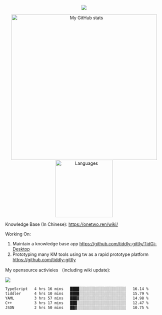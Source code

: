 <a href="https://github.com/linonetwo">
    <p align="center">
        <img src="https://github-profile-trophy.vercel.app/?username=linonetwo&column=7&theme=onedark"/>
    </p>
</a>
<a align="center" href="https://github.com/linonetwo">
  <p align="center">
    <img src="https://github-readme-stats.vercel.app/api?username=linonetwo&show_icons=true&count_private=true" alt="My GitHub stats" width="465"/>
    <img src="https://github-readme-stats.vercel.app/api/top-langs/?username=linonetwo&layout=compact&langs_count=10" alt="Languages" height="183">
  </p>
</a>

Knowledge Base (In Chinese): https://onetwo.ren/wiki/

Working On: 

1. Maintain a knowledge base app https://github.com/tiddly-gittly/TidGi-Desktop
1. Prototyping many KM tools using tw as a rapid prototype platform https://github.com/tiddly-gittly

My opensource activieies （including wiki update):

![](https://visitor-badge.glitch.me/badge?page_id=linonetwo.linonetwo)

<!--START_SECTION:waka-->

```txt
TypeScript   4 hrs 16 mins   ████░░░░░░░░░░░░░░░░░░░░░   16.14 %
tiddler      4 hrs 10 mins   ████░░░░░░░░░░░░░░░░░░░░░   15.79 %
YAML         3 hrs 57 mins   ███▓░░░░░░░░░░░░░░░░░░░░░   14.98 %
C++          3 hrs 17 mins   ███░░░░░░░░░░░░░░░░░░░░░░   12.47 %
JSON         2 hrs 50 mins   ██▓░░░░░░░░░░░░░░░░░░░░░░   10.75 %
```

<!--END_SECTION:waka-->
